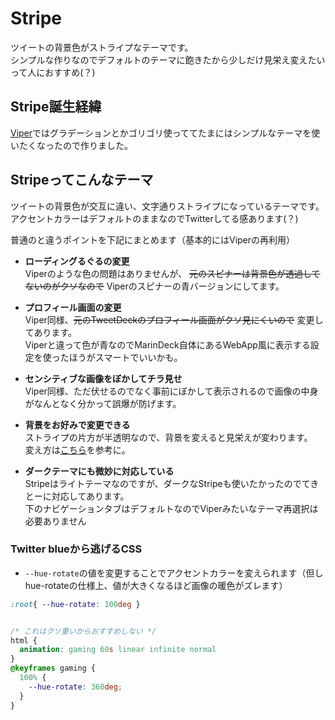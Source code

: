 # Stripe
ツイートの背景色がストライプなテーマです。<br>
シンプルな作りなのでデフォルトのテーマに飽きたから少しだけ見栄え変えたいって人におすすめ(？)<br>

## Stripe誕生経緯
[Viper](https://github.com/nabetako21/DeckTheme/blob/main/Viper/Viper.md)ではグラデーションとかゴリゴリ使っててたまにはシンプルなテーマを使いたくなったので作りました。

## Stripeってこんなテーマ
ツイートの背景色が交互に違い、文字通りストライプになっているテーマです。<br>
アクセントカラーはデフォルトのままなのでTwitterしてる感あります(？)<br>

普通のと違うポイントを下記にまとめます（基本的にはViperの再利用）<br>

* **ローディングるぐるの変更**<br>
Viperのような色の問題はありませんが、
~~元のスピナーは背景色が透過してないのがクソなので~~
Viperのスピナーの青バージョンにしてます。

* **プロフィール画面の変更**<br>
Viper同様、~~元のTweetDeckのプロフィール画面がクソ見にくいので~~
変更してあります。<br>
Viperと違って色が青なのでMarinDeck自体にあるWebApp風に表示する設定を使ったほうがスマートでいいかも。<br>

* **センシティブな画像をぼかしてチラ見せ**<br>
Viper同様、ただ伏せるのでなく事前にぼかして表示されるので画像の中身がなんとなく分かって誤爆が防げます。<br>

* **背景をお好みで変更できる**<br>
ストライプの片方が半透明なので、背景を変えると見栄えが変わります。<br>
変え方は[こちら](https://github.com/nabetako21/DeckTheme#%E6%8B%A1%E5%BC%B5css)を参考に。<br>

* **ダークテーマにも微妙に対応している**<br>
Stripeはライトテーマなのですが、ダークなStripeも使いたかったのでてきとーに対応してあります。<br>
下のナビゲーションタブはデフォルトなのでViperみたいなテーマ再選択は必要ありません<br>

### Twitter blueから逃げるCSS
* `--hue-rotate`の値を変更することでアクセントカラーを変えられます（但しhue-rotateの仕様上、値が大きくなるほど画像の暖色がズレます）
```CSS
:root{ --hue-rotate: 100deg }
```
```CSS

/* これはクソ重いからおすすめしない */
html {
  animation: gaming 60s linear infinite normal
}
@keyframes gaming {
  100% {
    --hue-rotate: 360deg;
  }
}
```
